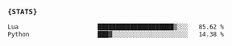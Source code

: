 ### `{STATS}` 
<!--START_SECTION:waka-->

```txt
Lua                      █████████████████████▒░░░   85.62 %
Python                   ███▓░░░░░░░░░░░░░░░░░░░░░   14.38 %
```

<!--END_SECTION:waka-->
